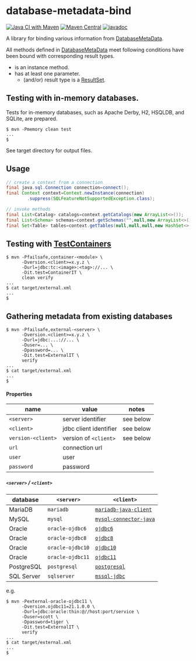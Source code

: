 # database-metadata-bind

[![Java CI with Maven](https://github.com/jinahya/database-metadata-bind/actions/workflows/maven.yml/badge.svg)](https://github.com/jinahya/database-metadata-bind/actions/workflows/maven.yml)
[![Maven Central](https://img.shields.io/maven-central/v/com.github.jinahya/database-metadata-bind)](https://search.maven.org/artifact/com.github.jinahya/database-metadata-bind)
[![javadoc](https://javadoc.io/badge2/com.github.jinahya/database-metadata-bind/javadoc.svg)](https://javadoc.io/doc/com.github.jinahya/database-metadata-bind)

A library for binding various information
from [DatabaseMetaData](http://docs.oracle.com/javase/8/docs/api/java/sql/DatabaseMetaData.html).

All methods defined in [DatabaseMetaData][DatabaseMetaData] meet following conditions have been bound with corresponding
result types.

* is an instance method.
* has at least one parameter.
  * (and/or) result type is a [ResultSet][ResultSet].
  
## Testing with in-memory databases.

Tests for in-memory databases, such as Apache Derby, H2, HSQLDB, and SQLite, are prepared.

```shell
$ mvn -Pmemory clean test
...
$
```

See target directory for output files.

## Usage

```java
// create a context from a connection
final java.sql.Connection connection=connect();
final Context context=Context.newInstance(connection)
        .suppress(SQLFeatureNotSupportedException.class);

// invoke methods
final List<Catalog> catalogs=context.getCatalogs(new ArrayList<>());
final List<Schema> schemas=context.getSchemas("",null,new ArrayList<>());
final Set<Table> tables=context.getTables(null,null,null,new HashSet<>());
```

## Testing with [TestContainers](https://www.testcontainers.org/)

```shell
$ mvn -Pfailsafe,container-<module> \
      -Dversion.<client>=x.y.z \
      -Durl=jdbc:tc:<image>:<tag>://... \
      -Dit.test=ContainerIT \
      clean verify
...
$ cat target/external.xml
...
$
```

## Gathering metadata from existing databases

```shell
$ mvn -Pfailsafe,external-<server> \
      -Dversion.<client>=x.y.z \
      -Durl=jdbc:...://... \
      -Duser=... \
      -Dpassword=... \
      -Dit.test=ExternalIT \
      verify
...
$ cat target/external.xml
...
$
```

#### Properties

name              |value                 |notes
------------------|----------------------|-----------
`<server>`        |server identifier     |see below
`<client>`        |jdbc client identifier|see below
`version-<client>`| version of `<client>`|see below
`url`             |connection url        |
`user`            |user                  |
`password`        |password              |

##### `<server>` / `<client>`

database  |`<server>`      |`<client>`
----------|----------------|----------------------------------------------
MariaDB   |`mariadb`       |[`mariadb-java-client`][mariadb-java-client]
MySQL     |`mysql`         |[`mysql-connector-java`][mysql-connector-java]
Oracle    |`oracle-ojdbc6` |[`ojdbc6`][ojdbc6]
Oracle    |`oracle-ojdbc8` |[`ojdbc8`][ojdbc8]
Oracle    |`oracle-ojdbc10`|[`ojdbc10`][ojdbc10]
Oracle    |`oracle-ojdbc11`|[`ojdbc11`][ojdbc11]
PostgreSQL|`postgresql`    |[`postgresql`][postgresql]
SQL Server|`sqlserver`     |[`mssql-jdbc`][mysql-jdbc]

e.g.

```shell
$ mvn -Pexternal-oracle-ojdbc11 \
      -Dversion.ojdbc11=21.1.0.0 \
      -Durl=jdbc:oracle:thin:@//host:port/service \
      -Duser=scott \
      -Dpassword=tiger \
      -Dit.test=ExternalIT \
      verify
...
$ cat target/external.xml
...
$
```

[DatabaseMetaData]: https://docs.oracle.com/en/java/javase/11/docs/api/java.sql/java/sql/DatabaseMetaData.html

[ResultSet]: https://docs.oracle.com/en/java/javase/11/docs/api/java.sql/java/sql/ResultSet.html

[mariadb-java-client]: https://search.maven.org/artifact/org.mariadb.jdbc/mariadb-java-client

[mysql-connector-java]: https://search.maven.org/artifact/mysql/mysql-connector-java

[ojdbc6]: https://search.maven.org/artifact/com.oracle.database.jdbc/ojdbc6

[ojdbc8]: https://search.maven.org/artifact/com.oracle.database.jdbc/ojdbc8

[ojdbc10]: https://search.maven.org/artifact/com.oracle.database.jdbc/ojdbc10

[ojdbc11]: https://search.maven.org/artifact/com.oracle.database.jdbc/ojdbc11

[postgresql]: https://search.maven.org/artifact/org.postgresql/postgresql

[mysql-jdbc]: https://search.maven.org/artifact/com.microsoft.sqlserver/mssql-jdbc
